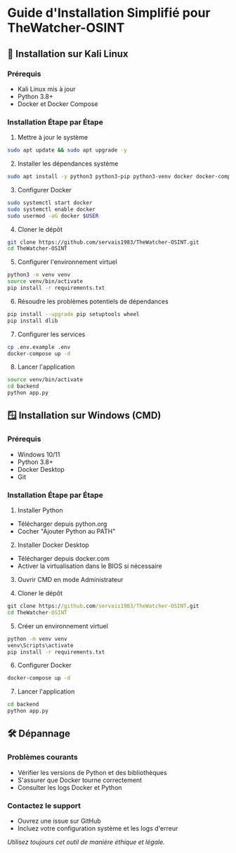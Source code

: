 # Guide d'Installation Simplifié pour TheWatcher-OSINT

## 🐧 Installation sur Kali Linux

### Prérequis
- Kali Linux mis à jour
- Python 3.8+
- Docker et Docker Compose

### Installation Étape par Étape

1. Mettre à jour le système
```bash
sudo apt update && sudo apt upgrade -y
```

2. Installer les dépendances système
```bash
sudo apt install -y python3 python3-pip python3-venv docker docker-compose git build-essential cmake libopenblas-dev liblapack-dev libx11-dev libgtk-3-dev
```

3. Configurer Docker
```bash
sudo systemctl start docker
sudo systemctl enable docker
sudo usermod -aG docker $USER
```

4. Cloner le dépôt
```bash
git clone https://github.com/servais1983/TheWatcher-OSINT.git
cd TheWatcher-OSINT
```

5. Configurer l'environnement virtuel
```bash
python3 -m venv venv
source venv/bin/activate
pip install -r requirements.txt
```

6. Résoudre les problèmes potentiels de dépendances
```bash
pip install --upgrade pip setuptools wheel
pip install dlib
```

7. Configurer les services
```bash
cp .env.example .env
docker-compose up -d
```

8. Lancer l'application
```bash
source venv/bin/activate
cd backend
python app.py
```

## 🪟 Installation sur Windows (CMD)

### Prérequis
- Windows 10/11
- Python 3.8+ 
- Docker Desktop
- Git

### Installation Étape par Étape

1. Installer Python
- Télécharger depuis python.org
- Cocher "Ajouter Python au PATH"

2. Installer Docker Desktop
- Télécharger depuis docker.com
- Activer la virtualisation dans le BIOS si nécessaire

3. Ouvrir CMD en mode Administrateur

4. Cloner le dépôt
```cmd
git clone https://github.com/servais1983/TheWatcher-OSINT.git
cd TheWatcher-OSINT
```

5. Créer un environnement virtuel
```cmd
python -m venv venv
venv\Scripts\activate
pip install -r requirements.txt
```

6. Configurer Docker
```cmd
docker-compose up -d
```

7. Lancer l'application
```cmd
cd backend
python app.py
```

## 🛠️ Dépannage

### Problèmes courants
- Vérifier les versions de Python et des bibliothèques
- S'assurer que Docker tourne correctement
- Consulter les logs Docker et Python

### Contactez le support
- Ouvrez une issue sur GitHub
- Incluez votre configuration système et les logs d'erreur

*Utilisez toujours cet outil de manière éthique et légale.*
